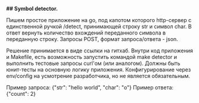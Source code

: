 <b>## Symbol detector.</b>

Пишем простое приложение на go, под капотом которого http-сервер с единственной ручкой /detect, принимающей строку str и символ char.
В ответ вернуть количество вхождений переданного символа в переданную строку.
Запросы POST, формат запроса/ответа - json.

Решение принимается в виде ссылки на гитхаб.
Внутри код приложения и Makefile, есть возможность запустить командой make detector и выполнить тестовые запросы curl'ом (или аналогом).
Должны быть юнит-тесты на основную логику приложения.
Конфигурирование через env/config на усмотрение разработчика, но не является обязательным.

Пример запроса:
{"str": "hello world", "char": "o"}
Пример ответа:
{"count": 2}